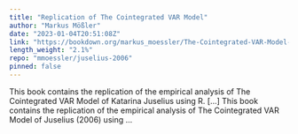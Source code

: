 ```yaml
---
title: "Replication of The Cointegrated VAR Model"
author: "Markus Mößler"
date: "2023-01-04T20:51:08Z"
link: "https://bookdown.org/markus_moessler/The-Cointegrated-VAR-Model-1672087419318/"
length_weight: "2.1%"
repo: "mmoessler/juselius-2006"
pinned: false
---
```


This book contains the replication of the empirical analysis of The Cointegrated VAR Model of Katarina Juselius using R. [...] This book contains the replication of the empirical analysis of The Cointegrated VAR Model of Juselius (2006) using ...
